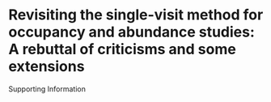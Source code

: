 Revisiting the single-visit method for occupancy and abundance studies: A rebuttal of criticisms and some extensions
=====

Supporting Information

